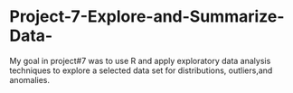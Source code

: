 # Project-7-Explore-and-Summarize-Data-
My goal in​ ​project#7 was to ​use​ ​R​ ​and​ ​apply​ ​exploratory​ ​data​ ​analysis​ ​techniques​ ​to​ ​explore​ ​a​ ​selected​ ​data​ ​set​ ​for  distributions,​ ​outliers,​ ​and​ ​anomalies. 
